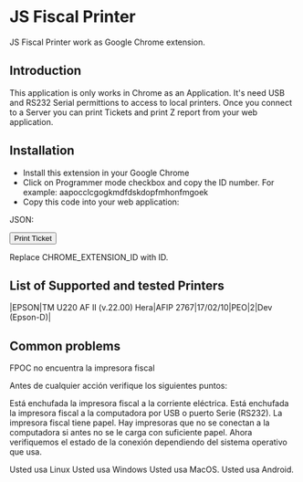 # JS Fiscal Printer

JS Fiscal Printer work as Google Chrome extension.

## Introduction

This application is only works in Chrome as an Application. It's need USB and RS232 Serial permittions to access to local printers. Once you connect to a Server you can print Tickets and print Z report from your web application. 

## Installation

- Install this extension in your Google Chrome
- Click on Programmer mode checkbox and copy the ID number. For example: aapocclcgogkmdfdskdopfmhonfmgoek
- Copy this code into your web application:

JSON:



<button id="print-ticket">Print Ticket</button>

<script>
$(document).ready(function(){
        $('#print-ticket').click(function(){
           chrome.runtime.sendMessage("CHROME_EXTENSION_ID", {ticketJson: Json});
        });
    });
</script>

Replace CHROME_EXTENSION_ID with ID.


## List of Supported and tested Printers

|EPSON|TM U220 AF II (v.22.00) Hera|AFIP 2767|17/02/10|PEO|2|Dev (Epson-D)|

## Common problems

FPOC no encuentra la impresora fiscal

Antes de cualquier acción verifique los siguientes puntos:

Está enchufada la impresora fiscal a la corriente eléctrica.
Está enchufada la impresora fiscal a la computadora por USB o puerto Serie (RS232).
La impresora fiscal tiene papel. Hay impresoras que no se conectan a la computadora si antes no se le carga con suficiente papel.
Ahora verifiquemos el estado de la conexión dependiendo del sistema operativo que usa.

Usted usa Linux
Usted usa Windows
Usted usa MacOS.
Usted usa Android.

